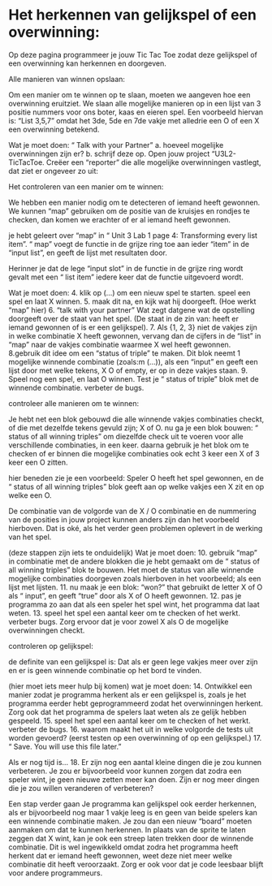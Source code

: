 # Het herkennen van gelijkspel of een overwinning:

Op deze pagina programmeer je jouw Tic Tac Toe zodat deze gelijkspel of een overwinning kan herkennen en doorgeven.

Alle manieren van winnen opslaan:

Om een manier om te winnen op te slaan, moeten we aangeven hoe een overwinning eruitziet. We slaan alle mogelijke manieren op in een lijst van 3 positie nummers voor ons boter, kaas en eieren spel. Een voorbeeld hiervan is: “List 3,5,7” omdat het 3de, 5de en 7de vakje met alledrie een O of een X een overwinning betekend.

Wat je moet doen:
“ Talk with your Partner” a. hoeveel mogelijke overwinningen zijn er? b. schrijf deze op.
Open jouw project “U3L2-TicTacToe.
Creëer een “reporter” die alle mogelijke overwinningen vastlegt, dat ziet er ongeveer zo uit:

Het controleren van een manier om te winnen:

We hebben een manier nodig om te detecteren of iemand heeft gewonnen. We kunnen “map” gebruiken om de positie van de kruisjes en rondjes te checken, dan komen we erachter of er al iemand heeft gewonnen.

je hebt geleert over “map” in “ Unit 3 Lab 1 page 4: Transforming every list item”.
“ map”  voegt de functie in de grijze ring toe aan ieder “item” in de “input list”, en geeft de lijst met resultaten door.

Herinner je dat de lege “input slot” in de functie in de grijze ring wordt gevalt met een “ list item” iedere keer dat de functie uitgevoerd wordt. 

Wat je moet doen:
4.   klik op (…) om een nieuw spel te starten. speel een spel en laat X winnen.
5. maak dit na, en kijk wat hij doorgeeft.            (Hoe werkt “map” hier)
6. “talk with your partner” Wat zegt datgene wat de opstelling doorgeeft over de staat van het spel. (De staat in de zin van: heeft er iemand gewonnen of is er een gelijkspel).
7. Als {1, 2, 3} niet de vakjes zijn in welke combinatie X heeft gewonnen, vervang dan de cijfers in de “list” in “map” naar de vakjes combinatie waarmee X  wel heeft gewonnen.
8.gebruik dit idee om een “status of triple” te maken. Dit blok neemt 1 mogelijke winnende combinatie (zoals:m (…)), als een “input” en geeft een lijst door met welke tekens, X O of empty, er op in deze vakjes staan.
9. Speel nog een spel, en laat O winnen. Test je “ status of triple” blok met de winnende combinatie. verbeter de bugs.

controleer alle manieren om te winnen:

Je hebt net een blok gebouwd die alle winnende vakjes combinaties checkt, of die met dezelfde tekens gevuld zijn; X of O. nu ga je een blok bouwen: “ status of all winning triples”  om diezelfde check uit te voeren voor alle verschillende combinaties, in een keer. daarna gebruik je het blok om te checken of er binnen die mogelijke combinaties ook echt 3 keer een X of 3 keer een O zitten. 

hier beneden zie je een voorbeeld:   Speler O heeft het spel gewonnen, en de “ status of all winning triples” blok geeft aan op welke vakjes een X zit en op welke een O.

De combinatie van de volgorde van de X / O combinatie en de nummering van de posities in jouw project kunnen anders zijn dan het voorbeeld hierboven. Dat is oké, als het verder geen problemen oplevert in de werking van het spel. 

(deze stappen zijn iets te onduidelijk)
Wat je moet doen:
10. gebruik “map” in combinatie met de andere blokken die je hebt gemaakt om de “ status of all winning triples” blok te bouwen. Het moet de status van alle winnende mogelijke combinaties doorgeven zoals hierboven in het voorbeeld; als een lijst met lijsten.
11. nu maak je een blok: “won?” that gebruikt de letter X of O als “ input”, en geeft “true” door als X of O heeft gewonnen.
12. pas je programma zo aan dat als een speler het spel wint, het programma dat laat weten.
13. speel het spel een aantal keer om te checken of het werkt. verbeter bugs. Zorg ervoor dat je voor zowel X als O de mogelijke overwinningen checkt.

controleren op gelijkspel:

de definite van een gelijkspel is: Dat als er geen lege vakjes meer over zijn en er is geen winnende combinatie op het bord te vinden.

(hier moet iets meer hulp bij komen)
wat je moet doen:
14. Ontwikkel een manier zodat je programma herkent als er een gelijkspel is, zoals je het programma eerder hebt geprogrammeerd zodat het overwinningen herkent. Zorg ook dat het programma de spelers laat weten als ze gelijk hebben gespeeld. 
15. speel het spel een aantal keer om te checken of het werkt. verbeter de bugs.
16. waarom maakt het uit in welke volgorde de tests uit worden gevoerd? (eerst testen op een overwinning of op een gelijkspel.)
17. “ Save. You will use this file later.” 

Als er nog tijd  is…
18. Er zijn nog een aantal kleine dingen die je zou kunnen verbeteren. Je zou er bijvoorbeeld voor kunnen zorgen dat zodra een speler wint, je geen nieuwe zetten meer kan doen. Zijn er nog meer dingen die je zou willen veranderen of verbeteren?

Een stap verder gaan
Je programma kan gelijkspel ook eerder herkennen, als er bijvoorbeeld nog maar 1 vakje leeg is en geen van beide spelers kan een winnende combinatie maken. Je zou dan een nieuw “board” moeten aanmaken om dat te kunnen herkennen. 
In plaats van de sprite te laten zeggen dat X wint, kan je ook een streep laten trekken door de winnende combinatie. Dit is wel ingewikkeld omdat zodra het programma heeft herkent dat er iemand heeft gewonnen, weet deze niet meer welke combinatie dit heeft veroorzaakt. Zorg er ook voor dat je code leesbaar blijft voor andere programmeurs.
